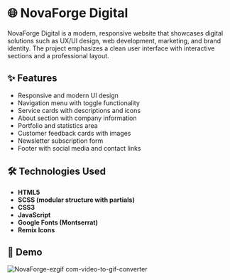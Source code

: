 # 🌐 NovaForge Digital

NovaForge Digital is a modern, responsive website that showcases digital solutions such as UX/UI design, web development, marketing, and brand identity. The project emphasizes a clean user interface with interactive sections and a professional layout.

## ✨ Features

- Responsive and modern UI design  
- Navigation menu with toggle functionality  
- Service cards with descriptions and icons  
- About section with company information  
- Portfolio and statistics area  
- Customer feedback cards with images  
- Newsletter subscription form  
- Footer with social media and contact links  

## 🛠️ Technologies Used

- **HTML5**  
- **SCSS (modular structure with partials)**  
- **CSS3**  
- **JavaScript**  
- **Google Fonts (Montserrat)**  
- **Remix Icons**  

## 🎥 Demo
![NovaForge-ezgif com-video-to-gif-converter](https://github.com/user-attachments/assets/d8407687-56af-4d9b-a70a-67da304a2623)


